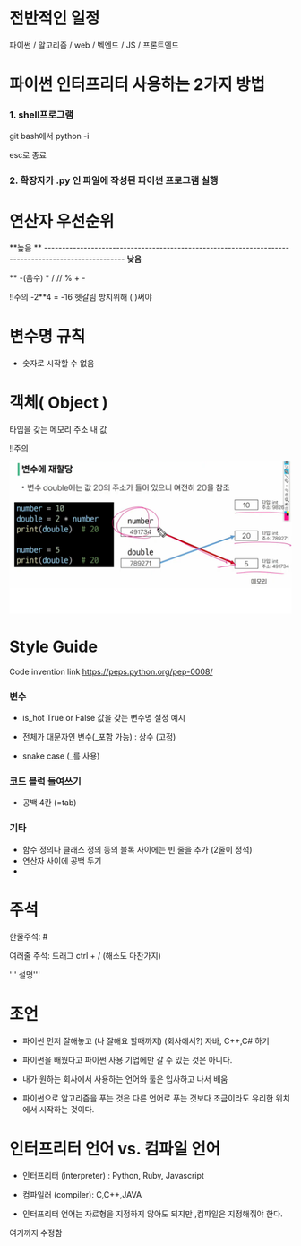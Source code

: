 # 전반적인 일정

파이썬 / 알고리즘 / web /  벡엔드 /  JS / 프론트엔드 

# 파이썬 인터프리터 사용하는 2가지 방법

### 1. shell프로그램

git bash에서 python -i 

esc로 종료

### 2. 확장자가 .py 인 파일에 작성된 파이썬 프로그램 실행

# 연산자 우선순위

**높음 ** ---------------------------------------------------------------------------------------------------- **낮음**

**                                         -(음수)                          * / // %                                        + -

!!주의   -2**4 =  -16    헷갈림 방지위해 ( )써야

# 변수명 규칙

* 숫자로 시작할 수 없음

# 객체( Object )

타입을 갖는 메모리 주소 내 값

!!주의

![text](./variable.png)

# Style Guide

Code invention link https://peps.python.org/pep-0008/

### 변수

* is_hot       True or False  값을 갖는 변수명 설정 예시

* 전체가 대문자인 변수(_포함 가능) : 상수 (고정)

* snake case (_를 사용)

### 코드 블럭 들여쓰기

* 공백 4칸 (=tab)

### 기타

* 함수 정의나 클래스 정의 등의 블록 사이에는 빈 줄을 추가 (2줄이 정석)
* 연산자 사이에 공백 두기
* 

# 주석

한줄주석:  # 

여러줄 주석:  드래그 ctrl + /        (해소도 마찬가지)

''' 설명'''

# 조언

* 파이썬 먼저 잘해놓고 (나 잘해요 할때까지)  (회사에서?) 자바, C++,C# 하기

* 파이썬을 배웠다고 파이썬 사용 기업에만 갈 수 있는 것은 아니다.

* 내가 원하는 회사에서 사용하는 언어와 툴은 입사하고 나서 배움

* 파이썬으로 알고리즘을 푸는 것은 다른 언어로 푸는 것보다 조금이라도 유리한 위치에서 시작하는 것이다.

# 인터프리터 언어 vs.  컴파일 언어

* 인터프리터 (interpreter) : Python, Ruby, Javascript 

* 컴파일러 (compiler): C,C++,JAVA

* 인터프리터 언어는 자료형을 지정하지 않아도 되지만 ,컴파일은 지정해줘야 한다.

여기까지  수정함
